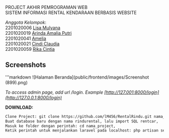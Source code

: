 PROJECT AKHIR PEMROGRAMAN WEB <br>
SISTEM INFORMASI RENTAL KENDARAAN BERBASIS WEBSITE

_Anggota Kelompok_: <br>
2201020006 [Lisa Mulyana](https://github.com/lM456) <br>
2201020019 [Arinda Amalia Putri](https://github.com/arndalya) <br>
2201020041 [Amelia](https://github.com/Mellias) <br>
2201020021 [Cindi Claudia](https://github.com/cindiclaudia) <br>
2201020059 [Rika Cintia](https://github.com/rika2305) <br>

## Screenshots
'''markdown
![Halaman Beranda](public/frontend/images/Screenshot (899).png)

*To access admin page, add url /login. Example [http://127.001:8000/login](http://127.0.0.1:8000/login)*


**DOWNLOAD:**
```bash
Clone Project: git clone https://github.com/lM456/RentalRindu.git nama_projek,
Buat database baru dengan nama rindurental, lalu import SQL rentcar,
Masuk ke folder dengan perintah: cd nama_project,
Ketik perintah untuk menjalankan laravel pada localhost: php artisan serve.

